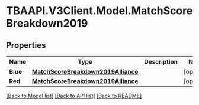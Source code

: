 
# TBAAPI.V3Client.Model.MatchScoreBreakdown2019

## Properties

Name | Type | Description | Notes
------------ | ------------- | ------------- | -------------
**Blue** | [**MatchScoreBreakdown2019Alliance**](MatchScoreBreakdown2019Alliance.md) |  | [optional] 
**Red** | [**MatchScoreBreakdown2019Alliance**](MatchScoreBreakdown2019Alliance.md) |  | [optional] 

[[Back to Model list]](../README.md#documentation-for-models)
[[Back to API list]](../README.md#documentation-for-api-endpoints)
[[Back to README]](../README.md)

